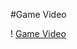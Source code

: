 #Game Video

! [Game Video](https://github.com/Ahmet-Burak-Gul/Flappy-Bird/blob/main/%C4%B0nGaneVideoandImage/Flappy-Bird.mp4)
